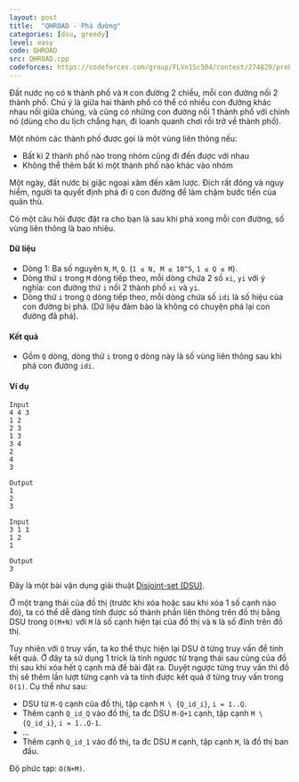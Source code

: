 ```yaml
---
layout: post
title:  "QHROAD - Phá đường"
categories: [dsu, greedy]
level: easy
code: QHROAD
src: QHROAD.cpp
codeforces: https://codeforces.com/group/FLVn1Sc504/contest/274829/problem/Z
---
```




  


Đất nước nọ có `N` thành phố và `M` con đường 2 chiều, mỗi con đường nối 2 thành phố. Chú ý là giữa hai thành phố có thể có nhiều con đường khác nhau nối giữa chúng, và cũng có những con đường nối 1 thành phố với chính nó (dùng cho du lịch chẳng hạn, đi loanh quanh chơi rồi trở về thành phố).

Một nhóm các thành phố được gọi là một vùng liên thông nếu:

+ Bất kì 2 thành phố nào trong nhóm cũng đi đến được với nhau
+ Không thể thêm bất kì một thành phố nào khác vào nhóm

Một ngày, đất nước bị giặc ngoại xâm đến xâm lược. Địch rất đông và nguy hiểm, người ta quyết định phá đi `Q` con đường để làm chậm bước tiến của quân thù.

Có một câu hỏi được đặt ra cho bạn là sau khi phá xong mỗi con đường, số vùng liên thông là bao nhiêu.

#### Dữ liệu

+ Dòng 1: Ba số nguyên `N`, `M`, `Q`. (`1 ≤ N, M ≤ 10^5`, `1 ≤ Q ≤ M`).
+ Dòng thứ `i` trong `M` dòng tiếp theo, mỗi dòng chứa 2 số `xi`, `yi` với ý nghĩa: con đường thứ `i` nối 2 thành phố `xi` và `yi`.
+ Dòng thứ `i` trong `Q` dòng tiếp theo, mỗi dòng chứa số `idi` là số hiệu của con đường bị phá. (Dữ liệu đảm bào là không có chuyện phá lại con đường đã phá).

#### Kết quả

+ Gồm `Q` dòng, dòng thứ `i` trong `Q` dòng này là số vùng liên thông sau khi phá con đường `idi`.

#### Ví dụ

```
Input
4 4 3  
1 2  
2 3  
1 3  
3 4  
2  
4  
3

Output
1  
2  
3
```

```
Input
3 1 1  
1 2  
1 

Output
3
```

<!--more-->


Đây là một bài vận dụng giải thuật [Disjoint-set (DSU)](https://vnspoj.github.io/category/dsu).

Ở một trạng thái của đồ thị (trước khi xóa hoặc sau khi xóa 1 số cạnh nào đó), ta có thể dễ dàng tính được số thành phần liên thông trên đồ thị bằng DSU trong `O(M+N)` với `M` là số cạnh hiện tại của đồ thị và `N` là số đỉnh trên đồ thị.

Tuy nhiên với `Q` truy vấn, ta ko thể thực hiện lại DSU ở từng truy vấn để tính kết quả. Ở đây ta sử dụng 1 trick là tính ngược từ trạng thái sau cùng của đồ thị sau khi xóa hết `Q` cạnh mà đề bài đặt ra. Duyệt ngược từng truy vấn thì đồ thị sẽ thêm lần lượt từng cạnh và ta tính được kết quả ở từng truy vấn trong `O(1)`. Cụ thể như sau:

+ DSU từ `M-Q` cạnh của đồ thị, tập cạnh `M \ {Q_id_i}`, `i = 1..Q`.
+ Thêm cạnh `Q_id_Q` vào đồ thị, ta đc DSU `M-Q+1` cạnh, tập cạnh `M \ {Q_id_i}`, `i = 1..Q-1`.
+ ...
+ Thêm cạnh `Q_id_1` vào đồ thị, ta đc DSU `M` cạnh, tập cạnh `M`, là đồ thị ban đầu.

Độ phức tạp: `O(N+M)`.
